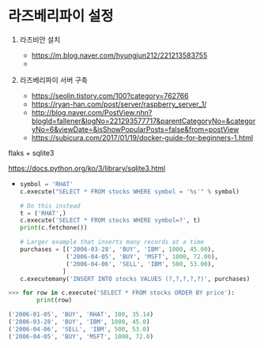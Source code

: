 # 라즈베리파이 설정

1. 라즈비안 설치
   - https://m.blog.naver.com/hyungjun212/221213583755
   - 

2. 라즈베리파이 서버 구축
   - https://seolin.tistory.com/100?category=762766
   - https://ryan-han.com/post/server/raspberry_server_1/
   - http://blog.naver.com/PostView.nhn?blogId=fallener&logNo=221293577717&parentCategoryNo=&categoryNo=6&viewDate=&isShowPopularPosts=false&from=postView
   - https://subicura.com/2017/01/19/docker-guide-for-beginners-1.html





flaks + sqlite3 

https://docs.python.org/ko/3/library/sqlite3.html





- ```python
  symbol = 'RHAT'
  c.execute("SELECT * FROM stocks WHERE symbol = '%s'" % symbol)
  
  # Do this instead
  t = ('RHAT',)
  c.execute('SELECT * FROM stocks WHERE symbol=?', t)
  print(c.fetchone())
  
  # Larger example that inserts many records at a time
  purchases = [('2006-03-28', 'BUY', 'IBM', 1000, 45.00),
               ('2006-04-05', 'BUY', 'MSFT', 1000, 72.00),
               ('2006-04-06', 'SELL', 'IBM', 500, 53.00),
              ]
  c.executemany('INSERT INTO stocks VALUES (?,?,?,?,?)', purchases)
  ```



```python
>>> for row in c.execute('SELECT * FROM stocks ORDER BY price'):
        print(row)

('2006-01-05', 'BUY', 'RHAT', 100, 35.14)
('2006-03-28', 'BUY', 'IBM', 1000, 45.0)
('2006-04-06', 'SELL', 'IBM', 500, 53.0)
('2006-04-05', 'BUY', 'MSFT', 1000, 72.0)
```

